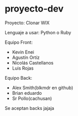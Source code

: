 proyecto-dev
============
Proyecto: Clonar WIX

Lenguaje a usar: Python o Ruby

Equipo Front:
*  Kevin Enei
*  Agustín Ortíz
*  Nicolás Castellanos
*  Luis Rojas

Equipo Back:
*  Alex Smith(blkmdr en github)
*  Brian eduardo
*  Sr Pollo(cachusan)

Se aceptan backs jajaja
